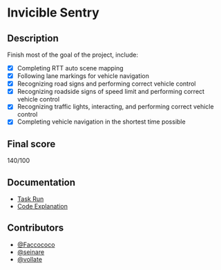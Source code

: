 # Invicible Sentry

## Description

Finish most of the goal of the project, include:

- [x] Completing RTT auto scene mapping
- [x] Following lane markings for vehicle navigation
- [x] Recognizing road signs and performing correct vehicle control
- [x] Recognizing roadside signs of speed limit and performing correct vehicle control
- [x] Recognizing traffic lights, interacting, and performing correct vehicle control
- [x] Completing vehicle navigation in the shortest time possible

## Final score

140/100

## Documentation

- [Task Run](./doc/task_run.md)
- [Code Explanation](./doc/code_explanation.md)

## Contributors
- [@Faccococo](https://github.com/Faccococo)
- [@seinare](https://github.com/seinare)
- [@vollate](https://github.com/vollate)
